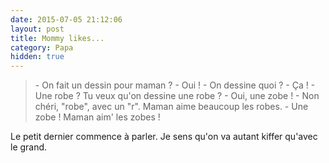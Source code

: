 ```yaml
---
date: 2015-07-05 21:12:06
layout: post
title: Mommy likes...
category: Papa
hidden: true
---
```


> \- On fait un dessin pour maman ?
> \- Oui !
> \- On dessine quoi ?
> \- Ça !
> \- Une robe ? Tu veux qu'on dessine une robe ?
> \- Oui, une zobe !
> \- Non chéri, "robe", avec un "r". Maman aime beaucoup les robes.
> \- Une zobe ! Maman aim' les zobes !

Le petit dernier commence à parler. Je sens qu'on va autant kiffer qu'avec le grand.

